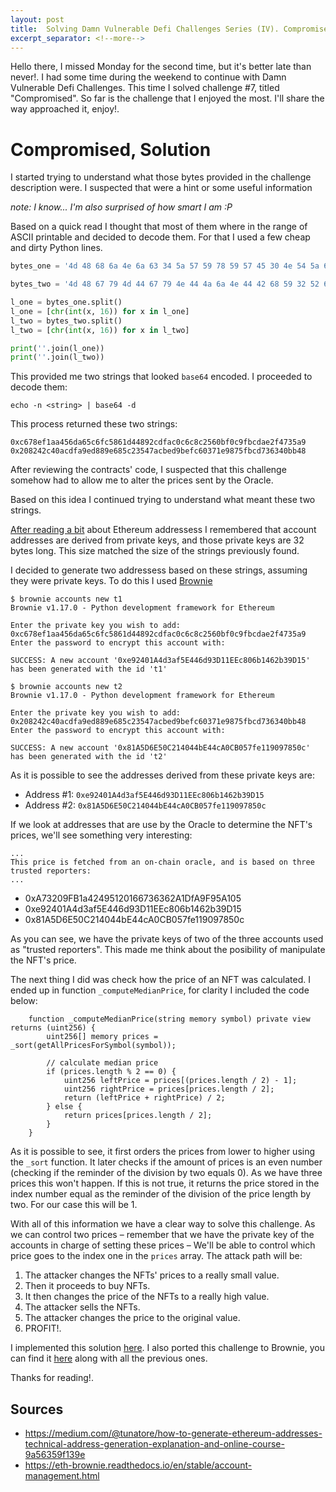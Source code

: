 ```yaml
---
layout: post
title:  Solving Damn Vulnerable Defi Challenges Series (IV). Compromised
excerpt_separator: <!--more-->
---
```


Hello there, I missed Monday for the second time, but it's better late than never!. I had some time during the weekend to continue with Damn Vulnerable Defi Challenges. This time I solved challenge #7, titled "Compromised". So far is the challenge that I enjoyed the most. I'll share the way approached it, enjoy!.

<!--more-->

# Compromised, Solution

I started trying to understand what those bytes provided in the challenge description were. I suspected that were a hint or some useful information

_note: I know... I'm also surprised of how smart I am :P_

Based on a quick read I thought that most of them where in the range of ASCII printable and decided to decode them. For that I used a few cheap and dirty Python lines.

```python
bytes_one = '4d 48 68 6a 4e 6a 63 34 5a 57 59 78 59 57 45 30 4e 54 5a 6b 59 54 59 31 59 7a 5a 6d 59 7a 55 34 4e 6a 46 6b 4e 44 51 34 4f 54 4a 6a 5a 47 5a 68 59 7a 42 6a 4e 6d 4d 34 59 7a 49 31 4e 6a 42 69 5a 6a 42 6a 4f 57 5a 69 59 32 52 68 5a 54 4a 6d 4e 44 63 7a 4e 57 45 35'

bytes_two = '4d 48 67 79 4d 44 67 79 4e 44 4a 6a 4e 44 42 68 59 32 52 6d 59 54 6c 6c 5a 44 67 34 4f 57 55 32 4f 44 56 6a 4d 6a 4d 31 4e 44 64 68 59 32 4a 6c 5a 44 6c 69 5a 57 5a 6a 4e 6a 41 7a 4e 7a 46 6c 4f 54 67 33 4e 57 5a 69 59 32 51 33 4d 7a 59 7a 4e 44 42 69 59 6a 51 34'

l_one = bytes_one.split()
l_one = [chr(int(x, 16)) for x in l_one]
l_two = bytes_two.split()
l_two = [chr(int(x, 16)) for x in l_two]

print(''.join(l_one))
print(''.join(l_two))
```

This provided me two strings that looked `base64` encoded. I proceeded to decode them:

`echo -n <string> | base64 -d`

This process returned these two strings:

```
0xc678ef1aa456da65c6fc5861d44892cdfac0c6c8c2560bf0c9fbcdae2f4735a9
0x208242c40acdfa9ed889e685c23547acbed9befc60371e9875fbcd736340bb48
```
After reviewing the contracts' code, I suspected that this challenge somehow had to allow me to alter the prices sent by the Oracle.

Based on this idea I continued trying to understand what meant these two strings.

[After reading a bit](https://medium.com/@tunatore/how-to-generate-ethereum-addresses-technical-address-generation-explanation-and-online-course-9a56359f139e) about Ethereum addressess I remembered that account addresses are derived from private keys, and those private keys are 32 bytes long. This size matched the size of the strings previously found.

I decided to generate two addressess based on these strings, assuming they were private keys. To do this I used [Brownie](https://eth-brownie.readthedocs.io/en/stable/account-management.html)

```
$ brownie accounts new t1
Brownie v1.17.0 - Python development framework for Ethereum

Enter the private key you wish to add: 0xc678ef1aa456da65c6fc5861d44892cdfac0c6c8c2560bf0c9fbcdae2f4735a9
Enter the password to encrypt this account with: 

SUCCESS: A new account '0xe92401A4d3af5E446d93D11EEc806b1462b39D15' has been generated with the id 't1'

$ brownie accounts new t2
Brownie v1.17.0 - Python development framework for Ethereum

Enter the private key you wish to add: 0x208242c40acdfa9ed889e685c23547acbed9befc60371e9875fbcd736340bb48
Enter the password to encrypt this account with:

SUCCESS: A new account '0x81A5D6E50C214044bE44cA0CB057fe119097850c' has been generated with the id 't2'
```

As it is possible to see the addresses derived from these private keys are:

- Address #1: `0xe92401A4d3af5E446d93D11EEc806b1462b39D15`
- Address #2: `0x81A5D6E50C214044bE44cA0CB057fe119097850c`

If we look at addresses that are use by the Oracle to determine the NFT's prices, we'll see something very interesting:

```
...
This price is fetched from an on-chain oracle, and is based on three trusted reporters:
...
```

- 0xA73209FB1a42495120166736362A1DfA9F95A105
- 0xe92401A4d3af5E446d93D11EEc806b1462b39D15
- 0x81A5D6E50C214044bE44cA0CB057fe119097850c

As you can see, we have the private keys of two of the three accounts used as "trusted reporters". This made me think about the posibility of manipulate the NFT's price.

The next thing I did was check how the price of an NFT was calculated. I ended up in function `_computeMedianPrice`, for clarity I included the code below:

```
    function _computeMedianPrice(string memory symbol) private view returns (uint256) {
        uint256[] memory prices = _sort(getAllPricesForSymbol(symbol));

        // calculate median price
        if (prices.length % 2 == 0) {
            uint256 leftPrice = prices[(prices.length / 2) - 1];
            uint256 rightPrice = prices[prices.length / 2];
            return (leftPrice + rightPrice) / 2;
        } else {
            return prices[prices.length / 2];
        }
    }
```

As it is possible to see, it first orders the prices from lower to higher using the `_sort` function. It later checks if the amount of prices is an even number (checking if the reminder of the division by two equals 0). As we have three prices this won't happen. If this is not true, it returns the price stored in the index number equal as the reminder of the division of the price length by two. For our case this will be 1.

With all of this information we have a clear way to solve this challenge. As we can control two prices – remember that we have the private key of the accounts in charge of setting these prices – We'll be able to control which price goes to the index one in the `prices` array. The attack path will be:

1. The attacker changes the NFTs' prices to a really small value.
2. Then it proceeds to buy  NFTs.
3. It then changes the price of the NFTs to a really high value.
4. The attacker sells the NFTs.
5. The attacker changes the price to the original value.
6. PROFIT!.

I implemented this solution [here](https://github.com/nahueldsanchez/dvd_brownie/blob/master/compromised/scripts/exploit.py). I also ported this challenge to Brownie, you can find it [here](https://github.com/nahueldsanchez/dvd_brownie/) along with all the previous ones.

Thanks for reading!.

## Sources

- https://medium.com/@tunatore/how-to-generate-ethereum-addresses-technical-address-generation-explanation-and-online-course-9a56359f139e
- https://eth-brownie.readthedocs.io/en/stable/account-management.html
